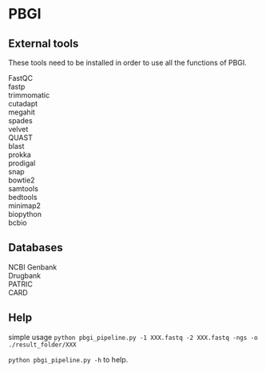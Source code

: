 # PBGI

## External tools
These tools need to be installed in order to use all the functions of PBGI.  

FastQC    
fastp   
trimmomatic  
cutadapt  
megahit  
spades  
velvet  
QUAST  
blast  
prokka  
prodigal  
snap  
bowtie2  
samtools  
bedtools  
minimap2  
biopython  
bcbio  

## Databases

NCBI Genbank  
Drugbank  
PATRIC  
CARD  

## Help

simple usage
```python pbgi_pipeline.py -1 XXX.fastq -2 XXX.fastq -ngs -o ./result_folder/XXX``` 

```python pbgi_pipeline.py -h``` to help.
